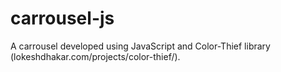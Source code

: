 # carrousel-js
A carrousel developed using JavaScript and Color-Thief library (lokeshdhakar.com/projects/color-thief/).
